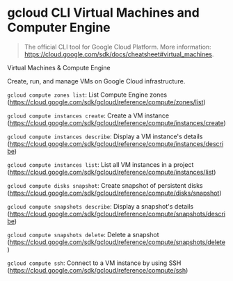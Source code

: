 # gcloud CLI Virtual Machines and Computer Engine

> The official CLI tool for Google Cloud Platform.
> More information: <https://cloud.google.com/sdk/docs/cheatsheet#virtual_machines>.

Virtual Machines & Compute Engine

Create, run, and manage VMs on Google Cloud infrastructure.

`gcloud compute zones list`: List Compute Engine zones (https://cloud.google.com/sdk/gcloud/reference/compute/zones/list)

`gcloud compute instances create`: Create a VM instance (https://cloud.google.com/sdk/gcloud/reference/compute/instances/create)

`gcloud compute instances describe`: Display a VM instance's details (https://cloud.google.com/sdk/gcloud/reference/compute/instances/describe)

`gcloud compute instances list`: List all VM instances in a project (https://cloud.google.com/sdk/gcloud/reference/compute/instances/list)

`gcloud compute disks snapshot`: Create snapshot of persistent disks (https://cloud.google.com/sdk/gcloud/reference/compute/disks/snapshot)

`gcloud compute snapshots describe`: Display a snapshot's details (https://cloud.google.com/sdk/gcloud/reference/compute/snapshots/describe)

`gcloud compute snapshots delete`: Delete a snapshot (https://cloud.google.com/sdk/gcloud/reference/compute/snapshots/delete)

`gcloud compute ssh`: Connect to a VM instance by using SSH (https://cloud.google.com/sdk/gcloud/reference/compute/ssh)
